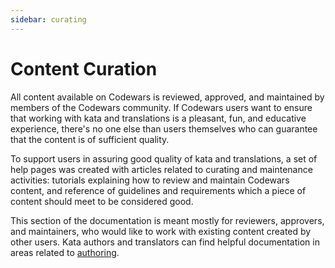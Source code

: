 ```yaml
---
sidebar: curating
---
```


# Content Curation


All content available on Codewars is reviewed, approved, and maintained by members of the Codewars community. If Codewars users want to ensure that working with kata and translations is a pleasant, fun, and educative experience, there's no one else than users themselves who can guarantee that the content is of sufficient quality.

To support users in assuring good quality of kata and translations, a set of help pages was created with articles related to curating and maintenance activities: tutorials explaining how to review and maintain Codewars content, and reference of guidelines and requirements which a piece of content should meet to be considered good.

This section of the documentation is meant mostly for reviewers, approvers, and maintainers, who would like to work with existing content created by other users. Kata authors and translators can find helpful documentation in areas related to [authoring][docs-authoring].

[docs-authoring]: /authoring/
